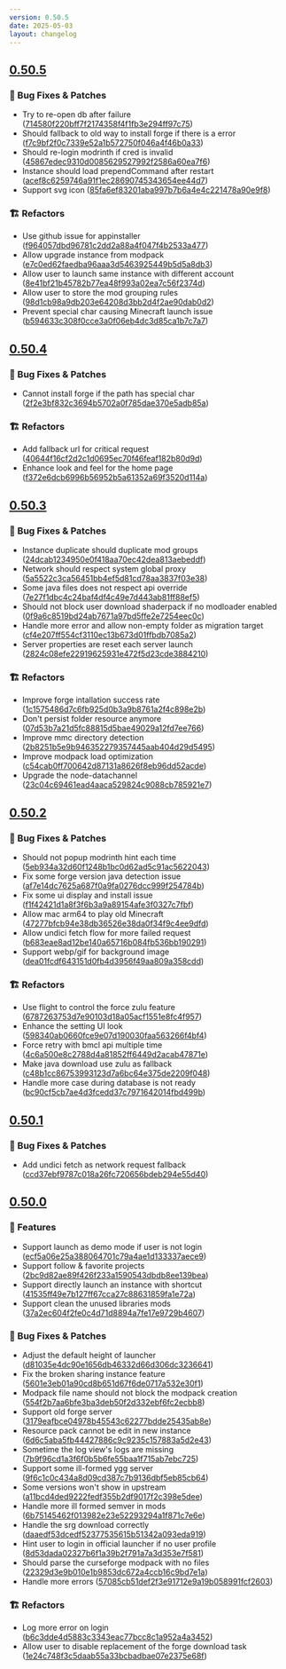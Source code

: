 ```yaml
---
version: 0.50.5
date: 2025-05-03
layout: changelog
---
```

## [0.50.5](#0.50.5)
### 🐛 Bug Fixes & Patches

- Try to re-open db after failure ([714580f220bff7f2174358f4f1fb3e294ff97c75](https://github.com/Voxelum/x-minecraft-launcher/commit/714580f220bff7f2174358f4f1fb3e294ff97c75))
- Should fallback to old way to install forge if there is a error ([f7c9bf2f0c7339e52a1b572750f046a4f46b0a33](https://github.com/Voxelum/x-minecraft-launcher/commit/f7c9bf2f0c7339e52a1b572750f046a4f46b0a33))
- Should re-login modrinth if cred is invalid ([45867edec9310d0085629527992f2586a60ea7f6](https://github.com/Voxelum/x-minecraft-launcher/commit/45867edec9310d0085629527992f2586a60ea7f6))
- Instance should load prependCommand after restart ([acef8c6259746a91f1ec28690745343654ee44d7](https://github.com/Voxelum/x-minecraft-launcher/commit/acef8c6259746a91f1ec28690745343654ee44d7))
- Support svg icon ([85fa6ef83201aba997b7b6a4e4c221478a90e9f8](https://github.com/Voxelum/x-minecraft-launcher/commit/85fa6ef83201aba997b7b6a4e4c221478a90e9f8))
### 🏗️ Refactors

- Use github issue for appinstaller ([f964057dbd96781c2dd2a88a4f047f4b2533a477](https://github.com/Voxelum/x-minecraft-launcher/commit/f964057dbd96781c2dd2a88a4f047f4b2533a477))
- Allow upgrade instance from modpack ([e7c0ed62faedba96aaa3d5463925449b5d5a8db3](https://github.com/Voxelum/x-minecraft-launcher/commit/e7c0ed62faedba96aaa3d5463925449b5d5a8db3))
- Allow user to launch same instance with different account ([8e41bf21b45782b77ea48f993a02ea7c56f2374d](https://github.com/Voxelum/x-minecraft-launcher/commit/8e41bf21b45782b77ea48f993a02ea7c56f2374d))
- Allow user to store the mod grouping rules ([98d1cb98a9db203e64208d3bb2d4f2ae90dab0d2](https://github.com/Voxelum/x-minecraft-launcher/commit/98d1cb98a9db203e64208d3bb2d4f2ae90dab0d2))
- Prevent special char causing Minecraft launch issue ([b594633c308f0cce3a0f06eb4dc3d85ca1b7c7a7](https://github.com/Voxelum/x-minecraft-launcher/commit/b594633c308f0cce3a0f06eb4dc3d85ca1b7c7a7))


## [0.50.4](#0.50.4)
### 🐛 Bug Fixes & Patches

- Cannot install forge if the path has special char ([2f2e3bf832c3694b5702a0f785dae370e5adb85a](https://github.com/Voxelum/x-minecraft-launcher/commit/2f2e3bf832c3694b5702a0f785dae370e5adb85a))
### 🏗️ Refactors

- Add fallback url for critical request ([40644f16cf2d2c1d0695ec70f46feaf182b80d9d](https://github.com/Voxelum/x-minecraft-launcher/commit/40644f16cf2d2c1d0695ec70f46feaf182b80d9d))
- Enhance look and feel for the home page ([f372e6dcb6996b56952b5a61352a69f3520d114a](https://github.com/Voxelum/x-minecraft-launcher/commit/f372e6dcb6996b56952b5a61352a69f3520d114a))


## [0.50.3](#0.50.3)
### 🐛 Bug Fixes & Patches

- Instance duplicate should duplicate mod groups ([24dcab1234950e0f418aa70ec42dea813aebeddf](https://github.com/Voxelum/x-minecraft-launcher/commit/24dcab1234950e0f418aa70ec42dea813aebeddf))
- Network should respect system global proxy ([5a5522c3ca56451bb4ef5d81cd78aa3837f03e38](https://github.com/Voxelum/x-minecraft-launcher/commit/5a5522c3ca56451bb4ef5d81cd78aa3837f03e38))
- Some java files does not respect api override ([7e27f1dbc4c24baf4df4c49e7d443ab81ff88ef5](https://github.com/Voxelum/x-minecraft-launcher/commit/7e27f1dbc4c24baf4df4c49e7d443ab81ff88ef5))
- Should not block user download shaderpack if no modloader enabled ([0f9a6c8519bd24ab7671a97bd5ffe2e7254eec0c](https://github.com/Voxelum/x-minecraft-launcher/commit/0f9a6c8519bd24ab7671a97bd5ffe2e7254eec0c))
- Handle more error and allow non-empty folder as migration target ([cf4e207ff554cf3110ec13b673d01ffbdb7085a2](https://github.com/Voxelum/x-minecraft-launcher/commit/cf4e207ff554cf3110ec13b673d01ffbdb7085a2))
- Server properties are reset each server launch ([2824c08efe22919625931e472f5d23cde3884210](https://github.com/Voxelum/x-minecraft-launcher/commit/2824c08efe22919625931e472f5d23cde3884210))
### 🏗️ Refactors

- Improve forge intallation success rate ([1c1575486d7c6fb925d0b3a9b8761a2f4c898e2b](https://github.com/Voxelum/x-minecraft-launcher/commit/1c1575486d7c6fb925d0b3a9b8761a2f4c898e2b))
- Don't persist folder resource anymore ([07d53b7a21d5fc88815d5bae49029a12fd7ee766](https://github.com/Voxelum/x-minecraft-launcher/commit/07d53b7a21d5fc88815d5bae49029a12fd7ee766))
- Improve mmc directory detection ([2b8251b5e9b946352279357445aab404d29d5495](https://github.com/Voxelum/x-minecraft-launcher/commit/2b8251b5e9b946352279357445aab404d29d5495))
- Improve modpack load optimization ([c54cab0ff700642d87131a8626f8eb96dd52acde](https://github.com/Voxelum/x-minecraft-launcher/commit/c54cab0ff700642d87131a8626f8eb96dd52acde))
- Upgrade the node-datachannel ([23c04c69461ead4aaca529824c9088cb785921e7](https://github.com/Voxelum/x-minecraft-launcher/commit/23c04c69461ead4aaca529824c9088cb785921e7))


## [0.50.2](#0.50.2)
### 🐛 Bug Fixes & Patches

- Should not popup modrinth hint each time ([5eb934a32d60f1248b1bc0d62ad5c91ac5622043](https://github.com/Voxelum/x-minecraft-launcher/commit/5eb934a32d60f1248b1bc0d62ad5c91ac5622043))
- Fix some forge version java detection issue ([af7e14dc7625a687f0a9fa0276dcc999f254784b](https://github.com/Voxelum/x-minecraft-launcher/commit/af7e14dc7625a687f0a9fa0276dcc999f254784b))
- Fix some ui display and install issue ([f1f42421d1a8f3f6b3a9a89154afe3f0327c7fbf](https://github.com/Voxelum/x-minecraft-launcher/commit/f1f42421d1a8f3f6b3a9a89154afe3f0327c7fbf))
- Allow mac arm64 to play old Minecraft ([47277bfcb94e38db36526e38da0f34f9c4ee9dfd](https://github.com/Voxelum/x-minecraft-launcher/commit/47277bfcb94e38db36526e38da0f34f9c4ee9dfd))
- Allow undici fetch flow for more failed request ([b683eae8ad12be140a65716b084fb536bb190291](https://github.com/Voxelum/x-minecraft-launcher/commit/b683eae8ad12be140a65716b084fb536bb190291))
- Support webp/gif for background image ([dea01fcdf643151d0fb4d3956f49aa809a358cdd](https://github.com/Voxelum/x-minecraft-launcher/commit/dea01fcdf643151d0fb4d3956f49aa809a358cdd))
### 🏗️ Refactors

- Use flight to control the force zulu feature ([6787263753d7e90103d18a05acf1551e8fc4f957](https://github.com/Voxelum/x-minecraft-launcher/commit/6787263753d7e90103d18a05acf1551e8fc4f957))
- Enhance the setting UI look ([598340ab0660fce9e07d190030faa563266f4bf4](https://github.com/Voxelum/x-minecraft-launcher/commit/598340ab0660fce9e07d190030faa563266f4bf4))
- Force retry with bmcl api multiple time ([4c6a500e8c2788d4a81852ff6449d2acab47871e](https://github.com/Voxelum/x-minecraft-launcher/commit/4c6a500e8c2788d4a81852ff6449d2acab47871e))
- Make java download use zulu as fallback ([c48b1cc86753993123d7a6bc64e375de2209f048](https://github.com/Voxelum/x-minecraft-launcher/commit/c48b1cc86753993123d7a6bc64e375de2209f048))
- Handle more case during database is not ready ([bc90cf5cb7ae4d3fcedd37c7971642014fbd499b](https://github.com/Voxelum/x-minecraft-launcher/commit/bc90cf5cb7ae4d3fcedd37c7971642014fbd499b))


## [0.50.1](#0.50.1)
### 🐛 Bug Fixes & Patches

- Add undici fetch as network request fallback ([ccd37ebf9787c018a26fc720656bdeb294e55d40](https://github.com/Voxelum/x-minecraft-launcher/commit/ccd37ebf9787c018a26fc720656bdeb294e55d40))


## [0.50.0](#0.50.0)
### 🚀 Features

- Support launch as demo mode if user is not login ([ecf5a06e25a388064701c79a4ae1d133337aece9](https://github.com/Voxelum/x-minecraft-launcher/commit/ecf5a06e25a388064701c79a4ae1d133337aece9))
- Support follow & favorite projects ([2bc9d82ae89f426f233a1590543dbdb8ee139bea](https://github.com/Voxelum/x-minecraft-launcher/commit/2bc9d82ae89f426f233a1590543dbdb8ee139bea))
- Support directly launch an instance with shortcut ([41535ff49e7b127ff67cca27c88631859fa1e72a](https://github.com/Voxelum/x-minecraft-launcher/commit/41535ff49e7b127ff67cca27c88631859fa1e72a))
- Support clean the unused libraries mods ([37a2ec604f2fe0c4d71d8894a7fe17e9729b4607](https://github.com/Voxelum/x-minecraft-launcher/commit/37a2ec604f2fe0c4d71d8894a7fe17e9729b4607))
### 🐛 Bug Fixes & Patches

- Adjust the default height of launcher ([d81035e4dc90e1656db46332d66d306dc3236641](https://github.com/Voxelum/x-minecraft-launcher/commit/d81035e4dc90e1656db46332d66d306dc3236641))
- Fix the broken sharing instance feature ([5601e3eb01a90cd8b651d67f6de0717a532e30f1](https://github.com/Voxelum/x-minecraft-launcher/commit/5601e3eb01a90cd8b651d67f6de0717a532e30f1))
- Modpack file name should not block the modpack creation ([554f2b7aa6bfe3ba3deb50f2d332ebf6fc2ecbb8](https://github.com/Voxelum/x-minecraft-launcher/commit/554f2b7aa6bfe3ba3deb50f2d332ebf6fc2ecbb8))
- Support old forge server ([3179eafbce04978b45543c62277bdde25435ab8e](https://github.com/Voxelum/x-minecraft-launcher/commit/3179eafbce04978b45543c62277bdde25435ab8e))
- Resource pack cannot be edit in new instance ([6d6c5aba5fb44427886c9c9235c157883a5d2e43](https://github.com/Voxelum/x-minecraft-launcher/commit/6d6c5aba5fb44427886c9c9235c157883a5d2e43))
- Sometime the log view's logs are missing ([7b9f96cd1a3f6f0b5b6fe55baa1f715ab7ebc725](https://github.com/Voxelum/x-minecraft-launcher/commit/7b9f96cd1a3f6f0b5b6fe55baa1f715ab7ebc725))
- Support some ill-formed ygg server ([9f6c1c0c434a8d09cd387c7b9136dbf5eb85cb64](https://github.com/Voxelum/x-minecraft-launcher/commit/9f6c1c0c434a8d09cd387c7b9136dbf5eb85cb64))
- Some versions won't show in upstream ([a11bcd4ded9222fedf355b2df9017f2c398e5dee](https://github.com/Voxelum/x-minecraft-launcher/commit/a11bcd4ded9222fedf355b2df9017f2c398e5dee))
- Handle more ill formed semver in mods ([6b75145462f013982e23e52293294a1f871c7e6e](https://github.com/Voxelum/x-minecraft-launcher/commit/6b75145462f013982e23e52293294a1f871c7e6e))
- Handle the srg download correctly ([daaedf53dcedf52377535615b51342a093eda919](https://github.com/Voxelum/x-minecraft-launcher/commit/daaedf53dcedf52377535615b51342a093eda919))
- Hint user to login in official launcher if no user profile ([8d53dada02327b6f1a39b2f791a7a3d353e7f581](https://github.com/Voxelum/x-minecraft-launcher/commit/8d53dada02327b6f1a39b2f791a7a3d353e7f581))
- Should parse the curseforge modpack with no files ([22329d3e9b010e1b9853dc672a4ccb16c9bd7e1a](https://github.com/Voxelum/x-minecraft-launcher/commit/22329d3e9b010e1b9853dc672a4ccb16c9bd7e1a))
- Handle more errors ([57085cb51def2f3e91712e9a19b058991fcf2603](https://github.com/Voxelum/x-minecraft-launcher/commit/57085cb51def2f3e91712e9a19b058991fcf2603))
### 🏗️ Refactors

- Log more error on login ([b6c3dde4d5883c3343eac77bcc8c1a952a4a3452](https://github.com/Voxelum/x-minecraft-launcher/commit/b6c3dde4d5883c3343eac77bcc8c1a952a4a3452))
- Allow user to disable replacement of the forge download task ([1e24c748f3c5daab55a33bcbadbae07e2375e68f](https://github.com/Voxelum/x-minecraft-launcher/commit/1e24c748f3c5daab55a33bcbadbae07e2375e68f))
